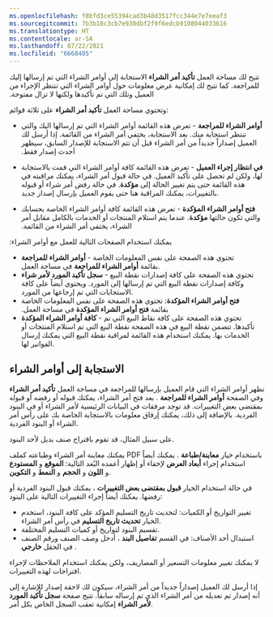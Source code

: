 ```yaml
---
ms.openlocfilehash: f8bfd3ce55394cad3b48d3517fcc344e7e7eeaf3
ms.sourcegitcommit: 7b3b18c3cb7e930dbf2f9f6edcb9108044033616
ms.translationtype: HT
ms.contentlocale: ar-SA
ms.lasthandoff: 07/22/2021
ms.locfileid: "6668405"
---
```

تتيح لك مساحة العمل **تأكيد أمر الشراء** الاستجابة إلى أوامر الشراء التي تم إرسالها إليك للمراجعة. ‏‫كما تتيح لك إمكانية عرض معلومات حول أوامر الشراء التي تنتظر الإجراء من العميل وتلك التي تم تأكيدها ولكنها لا تزال مفتوحة.


وتحتوي مساحة العمل **تأكيد أمر الشراء** على ثلاثة قوائم:

-   **أوامر الشراء للمراجعة** - تعرض هذه القائمة أوامر الشراء التي تم إرسالها اليك والتي تنتظر استجابة منك.‬
    بعد الاستجابة، يختفي أمر الشراء من القائمة. ‏‫إذا أرسل لك العميل إصداراً جديداً من أمر الشراء قبل أن تتم الاستجابة للإصدار السابق، سيظهر أحدث إصدار فقط.‬

-   **في انتظار إجراء العميل** - تعرض هذه القائمة كافة أوامر الشراء التي قمت بالاستجابة لها، ولكن لم تحصل على تأكيد العميل.‬ في حالة قبول أمر الشراء، يمكنك مراقبته في هذه القائمة حتى يتم تغيير الحالة إلى **مؤكدة**. في حالة رفض أمر شراء أو قبوله بالتغييرات، يمكنك المراقبة هنا حتى يقوم العميل بإرسال إصدار جديد.

-   **فتح أوامر الشراء المؤكدة** - تعرض هذه القائمة كافة أوامر الشراء الخاصة بحسابك والتي تكون حالتها **مؤكدة**. ‏‫عندما يتم استلام المنتجات أو الخدمات بالكامل مقابل أمر الشراء، يختفي أمر الشراء من القائمة.‬

‏‫يمكنك استخدام الصفحات التالية للعمل مع أوامر الشراء:‬

-   **أوامر الشراء للمراجعة** ‎- تحتوي هذه الصفحة على نفس المعلومات الخاصة بقائمة‬ **أوامر الشراء للمراجعة** في مساحة العمل. 
-   **سجل تأكيد المورد لأمر شراء** ‎- تحتوي هذه الصفحة على كافة إصدارات نقطة البيع وكافة إصدارات نقطة البيع التي تم إرسالها إلى المورد.
    ويحتوي أيضاً على كافة الاستجابات التي تم إرجاعها من المورد.
-   **فتح ‏‫أوامر الشراء المؤكدة**: تحتوي هذه الصفحة على نفس المعلومات الخاصة بقائمة **فتح ‏‫أوامر الشراء المؤكدة** في مساحة العمل. 
-   **كافة أوامر الشراء المؤكدة** ‎- تحتوي هذه الصفحة على كافة نقاط البيع التي تم تأكيدها. تتضمن نقطة البيع في هذه الصفحة نقطة البيع التي تم استلام المنتجات أو الخدمات بها. يمكنك استخدام هذه القائمة لمراقبة نقطة البيع التي يمكنك إرسال الفواتير لها.

## <a name="responding-to-purchase-orders"></a>الاستجابة إلى أوامر الشراء

تظهر أوامر الشراء التي قام العميل بإرسالها للمراجعة في مساحة العمل **تأكيد أمر الشراء** وفي الصفحة **أوامر الشراء للمراجعة** . بعد فتح أمر الشراء، يمكنك قبوله أو رفضه أو قبوله بمقتضى بعض التغييرات. قد توجد مرفقات في البيانات الرئيسية لأمر الشراء أو في البنود الفردية.
بالإضافة إلى ذلك، يمكنك إرفاق معلومات بالاستجابة الخاصة بك على رأس أمر الشراء أو البنود الفردية.

على سبيل المثال، قد تقوم باقتراح صنف بديل لأحد البنود.

يمكنك معاينة أمر الشراء وطباعته كملف PDF باستخدام خيار **معاينة/طباعة** . ‏يمكنك أيضاً استخدام إجراء **أبعاد العرض** لإخفاء أو إظهار أعمده البُعد التالية: **الموقع** و **المستودع** و **اللون** و **الحجم** و **النمط** و **التكوين**.

في حالة استخدام الخيار **قبول بمقتضى بعض التغييرات** ، يمكنك قبول البنود الفردية أو رفضها. يمكنك أيضاً إجراء التغييرات التالية على البنود:

-   تغيير التواريخ أو الكميات: لتحديث تاريخ التسليم المؤكد على كافة البنود، استخدم الخيار **تحديث تاريخ التسليم** في رأس أمر الشراء.
-   تقسيم البنود لتواريخ أو كميات التسليم المختلفة.
-   استبدال أحد الأصناف: في القسم **تفاصيل البند** ، أدخل وصف الصنف ورقم الصنف في الحقل **خارجي** .

لا يمكنك تغيير معلومات التسعير أو المصاريف، ولكن يمكنك استخدام الملاحظات لإجراء اقتراحات لهذه التغييرات.

إذا أرسل لك العميل إصداراً جديداً من أمر الشراء، سيكون لك لاحقة إصدار للإشارة إلى أنه إصدار تم تعديله من أمر الشراء الذي تم إرساله سابقاً. تتيح صفحة **سجل تأكيد المورد لأمر الشراء** إمكانية تعقب السجل الخاص بكل أمر.
